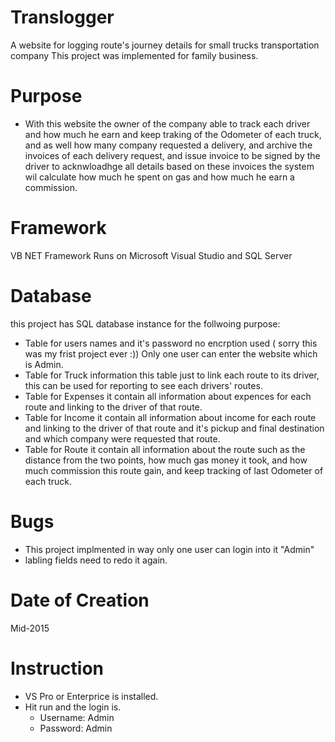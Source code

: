 # Translogger
A website for logging route's journey details for small trucks transportation company
This project was implemented for family business.

# Purpose
   - With this website the owner of the company able to track each driver and how much he earn and keep traking of the Odometer of each truck, and as well how many company requested a delivery, and archive the invoices of each delivery request, and issue invoice to be signed by the driver to acknwloadhge all details based on these invoices the system wil calculate how much he spent on gas and how much he earn a commission.
  
# Framework
VB NET Framework Runs on Microsoft Visual Studio and SQL Server

# Database
this project has SQL database instance for the follwoing purpose:
- Table for users names and it's password no encrption used ( sorry this was my frist project ever :))
  Only one user can enter the website which is Admin.
 - Table for Truck information this table just to link each route to its driver, this can be used for reporting to see each drivers' routes.
 - Table for Expenses it contain all information about expences for each route and linking to the driver of that route.
 - Table for Income it contain all information about income  for each route and linking to the driver of that route and it's pickup and final destination and which company were requested that route.
 - Table for Route it contain all information about the route such as the distance from the two points, how much gas money it took, and how much commission this route gain, and keep tracking of last Odometer of each truck.
  
  
# Bugs
   - This project implmented in way only one user can login into it "Admin"
  - labling fields need to redo it again.
  
  

# Date of Creation
Mid-2015


# Instruction
 - VS Pro or Enterprice is installed.
 - Hit run and the login is.
      - Username: Admin
      - Password: Admin



